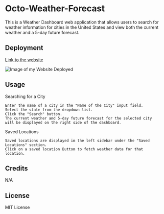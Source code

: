 # Octo-Weather-Forecast
This is a Weather Dashboard web application that allows users to search for weather information for cities in the United States and view both the current weather and a 5-day future forecast. 

## Deployment
[Link to the website](https://ronaldmartin02.github.io/Octo-Weather-Forecast/)

![Image of my Website Deployed](./Assets/css/Oct-Weather-Forecast-Deployment.PNG)

## Usage
Searching for a City

    Enter the name of a city in the "Name of the City" input field.
    Select the state from the dropdown list.
    Click the "Search" button.
    The current weather and 5-day future forecast for the selected city will be displayed on the right side of the dashboard.

Saved Locations

    Saved locations are displayed in the left sidebar under the "Saved Locations" section.
    Click on a saved location Button to fetch weather data for that location. 

## Credits

N/A

## License

MIT License